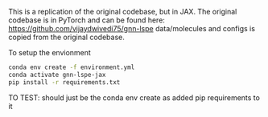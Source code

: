 This is a replication of the original codebase, but in JAX. The original codebase is in PyTorch and can be found here: https://github.com/vijaydwivedi75/gnn-lspe
data/molecules and configs is copied from the original codebase.

To setup the envionment 
```bash
conda env create -f environment.yml
conda activate gnn-lspe-jax
pip install -r requirements.txt
```
TO TEST: should just be the conda env create as added pip requirements to it

